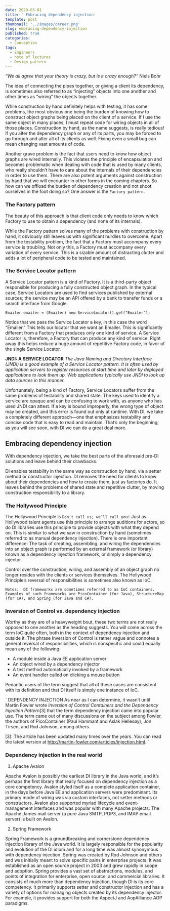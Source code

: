 ```yaml
---
date: 2020-05-01
title: ' Embracing dependency injection'
template: post
thumbnail: '../images/career.png'
slug: embracing-dependency-injection
published: true
categories:
  - Conception
tags:
  - Engineers
  - note of lectures
  - Design pattern
---
```


*“We all agree that your theory is crazy, but is it crazy enough?“*
Niels Bohr

The idea of connecting the pipes together, or giving a client its dependency, is sometimes also referred to as “injecting” objects into one another and other times as “wiring” the objects together.

While construction by hand definitely helps with testing, it has some problems, the most obvious one being the burden of knowing how to construct object graphs being placed on the client of a service. If I use the same object in many places, I must repeat code for wiring objects in all of those places. Construction by hand, as the name suggests, is really tedious! If you alter the dependency graph or any of its parts, you may be forced to go through and alter all of its clients as well. Fixing even a small bug can mean changing vast amounts of code.

Another grave problem is the fact that users need to know how object graphs are wired internally. This violates the principle of encapsulation and becomes problematic when dealing with code that is used by many clients, who really shouldn’t have to care about the internals of their dependencies in order to use them. There are also potent arguments against construction by hand that we will encounter in other forms in the coming chapters. So how can we offload the burden of dependency creation and not shoot ourselves in the foot doing so? One answer is the `Factory pattern`.

### The Factory pattern
The beauty of this approach is that client code only needs to know which Factory to use to obtain a dependency (and none of its internals).

While the Factory pattern solves many of the problems with construction by hand, it obviously still leaves us with significant hurdles to overcome. Apart from the testability problem, the fact that a Factory must accompany every service is troubling. Not only this, a Factory must accompany every variation of every service. This is a sizable amount of distracting clutter and adds a lot of peripheral code to be tested and maintained.

###  The Service Locator pattern
A Service Locator pattern is a kind of Factory. It is a third-party object responsible for producing a fully constructed object graph.
In the typical case, Service Locators are used to find services published by external sources; the service may be an API offered by a bank to transfer funds or a search interface from Google.

`Emailer emailer = (Emailer) new ServiceLocator().get("Emailer");`

Notice that we pass the Service Locator a key, in this case the word “Emailer.” This tells our locator that we want an Emailer.
 This is significantly different from a Factory that produces only one kind of service. 
A Service Locator is, therefore, a Factory that can produce any kind of service.
Right away this helps reduce a huge amount of repetitive Factory code, in favor of the single Service Locator.

**JNDI: A SERVICE LOCATOR**
*The Java Naming and Directory Interface (JNDI) is a good example of a Service Locator pattern. It is often used by application servers to register resources at start time and later by deployed applications to look them up. Web applications typically use JNDI to look up data sources in this manner.*

Unfortunately, being a kind of Factory, Service Locators suffer from the same problems of testability and shared state. The keys used to identify a service are opaque and can be confusing to work with, as anyone who has used JNDI can attest. If a key is bound improperly, the wrong type of object may be created, and this error is found out only at runtime.
With DI, we take a completely different approach—one that emphasizes testability and concise code that is easy to read and maintain. That’s only the beginning; as you will see soon, with DI we can do a great deal more.

##  Embracing dependency injection
With dependency injection, we take the best parts of the aforesaid pre-DI solutions and leave behind their drawbacks.

DI enables testability in the same way as construction by hand, via a setter method or constructor injection. DI removes the need for clients to know about their dependencies and how to create them, just as factories do. It leaves behind the problems of shared state and repetitive clutter, by moving construction responsibility to a library.

### The Hollywood Principle
The Hollywood Principle is `Don’t call us; we’ll call you!` Just as Hollywood talent agents use this principle to arrange auditions for actors, so do DI libraries use this principle to provide objects with what they depend on.
This is similar to what we saw in construction by hand (sometimes referred to as manual dependency injection).
There is one important difference: The task of creating, assembling, and wiring the dependencies into an object graph is performed by an external framework (or library) known as a dependency injection framework, or simply a dependency injector.

Control over the construction, wiring, and assembly of an object graph no longer resides with the clients or services themselves. The Hollywood Principle’s reversal of responsibilities is sometimes also known as IoC.

`Notes: 
DI frameworks are sometimes referred to as IoC containers. Examples of such frameworks are PicoContainer (for Java), StructureMap (for C#), and Spring (for Java and C#).`

###  Inversion of Control vs. dependency injection
Worthy as they are of a heavyweight bout, these two terms are not really opposed to one another as the heading suggests.
You will come across the term IoC quite often, both in the context of dependency injection and outside it.
The phrase Inversion of Control is rather vague and connotes a general reversal of responsibilities, which is nonspecific and could equally mean any of the following:
- A module inside a Java EE application server
- An object wired by a dependency injector
- A test method automatically invoked by a framework
- An event handler called on clicking a mouse button

Pedantic users of the term suggest that all of these cases are consistent with its definition and that DI itself is simply one instance of IoC.

`
DEPENDENCY INJECTION
As near as I can determine, it wasn’t until Martin Fowler wrote *Inversion of Control Containers and the Dependency Injection Pattern*[3] that the term dependency injection came into popular use. The term came out of many discussions on the subject among Fowler, the authors of PicoContainer (Paul Hammant and Aslak Hellesøy), Jon Tirsen, and Rod Johnson, among others.

[3]: The article has been updated many times over the years. You can read the latest version at http://martin-fowler.com/articles/injection.html.
`
### Dependency injection in the real world

1. Apache Avalon

Apache Avalon is possibly the earliest DI library in the Java world, and it’s perhaps the first library that really focused on dependency injection as a core competency. Avalon styled itself as a complete application container, in the days before Java EE and application servers were predominant. Its primary mode of wiring was via custom interfaces, not setter methods or constructors. Avalon also supported myriad lifecycle and event-management interfaces and was popular with many Apache projects. The Apache James mail server (a pure Java SMTP, POP3, and IMAP email server) is built on Avalon.

2. Spring Framework

Spring Framework is a groundbreaking and cornerstone dependency injection library of the Java world. It is largely responsible for the popularity and evolution of the DI idiom and for a long time was almost synonymous with dependency injection. Spring was created by Rod Johnson and others and was initially meant to solve specific pains in enterprise projects. It was established as an open source project in 2003 and grew rapidly in scope and adoption. Spring provides a vast set of abstractions, modules, and points of integration for enterprise, open source, and commercial libraries. It consists of much more than dependency injection, though DI is its core competency. It primarily supports setter and constructor injection and has a variety of options for managing objects created by its dependency injector. For example, it provides support for both the AspectJ and AopAlliance AOP paradigms.


